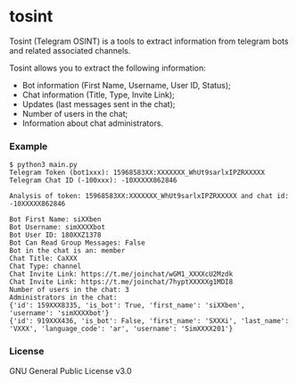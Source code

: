 # tosint

Tosint (Telegram OSINT) is a tools to extract information from telegram bots and related associated channels.

Tosint allows you to extract the following information:

* Bot information (First Name, Username, User ID, Status);
* Chat information (Title, Type, Invite Link);
* Updates (last messages sent in the chat);
* Number of users in the chat;
* Information about chat administrators.

### Example

```
$ python3 main.py
Telegram Token (bot1xxx): 15968583XX:XXXXXXX_WhUt9sarlxIPZRXXXXX
Telegram Chat ID (-100xxx): -10XXXXX862846

Analysis of token: 15968583XX:XXXXXXX_WhUt9sarlxIPZRXXXXX and chat id: -10XXXXX862846

Bot First Name: siXXben
Bot Username: simXXXXbot
Bot User ID: 180XXZ1378
Bot Can Read Group Messages: False
Bot in the chat is an: member
Chat Title: CaXXX
Chat Type: channel
Chat Invite Link: https://t.me/joinchat/wGM1_XXXXcU2Mzdk
Chat Invite Link: https://t.me/joinchat/7hyptXXXXXg1MDI8
Number of users in the chat: 3
Administrators in the chat:
{'id': 159XXX8335, 'is_bot': True, 'first_name': 'siXXben', 'username': 'simXXXXbot'}
{'id': 919XXX436, 'is_bot': False, 'first_name': 'SXXXi', 'last_name': 'VXXX', 'language_code': 'ar', 'username': 'SimXXXX201'}
```

### License

GNU General Public License v3.0